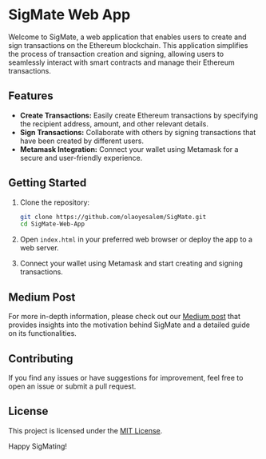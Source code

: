 # SigMate Web App

Welcome to SigMate, a web application that enables users to create and sign transactions on the Ethereum blockchain. This application simplifies the process of transaction creation and signing, allowing users to seamlessly interact with smart contracts and manage their Ethereum transactions.

## Features

- **Create Transactions:** Easily create Ethereum transactions by specifying the recipient address, amount, and other relevant details.
- **Sign Transactions:** Collaborate with others by signing transactions that have been created by different users.
- **Metamask Integration:** Connect your wallet using Metamask for a secure and user-friendly experience.

## Getting Started

1. Clone the repository:

    ```bash
    git clone https://github.com/olaoyesalem/SigMate.git
    cd SigMate-Web-App
    ```

2. Open `index.html` in your preferred web browser or deploy the app to a web server.

3. Connect your wallet using Metamask and start creating and signing transactions.

## Medium Post

For more in-depth information, please check out our [Medium post](your-medium-post-link) that provides insights into the motivation behind SigMate and a detailed guide on its functionalities.

## Contributing

If you find any issues or have suggestions for improvement, feel free to open an issue or submit a pull request.

## License

This project is licensed under the [MIT License](LICENSE).

Happy SigMating!
